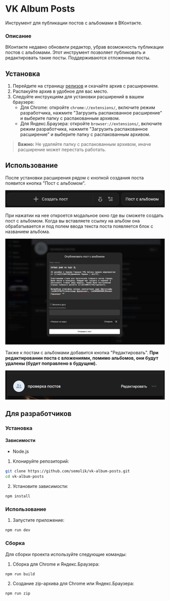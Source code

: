 # VK Album Posts

Инструмент для публикации постов с альбомами в ВКонтакте.

### Описание

ВКонтакте недавно обновили редактор, убрав возможность публикации постов с альбомами. Этот инструмент позволяет публиковать и редактировать такие посты. Поддерживаются отложенные посты.

## Установка

1. Перейдите на страницу [релизов](https://github.com/semolik/vk-album-posts/releases) и скачайте архив с расширением.
2. Распакуйте архив в удобное для вас место.
3. Следуйте инструкциям для установки расширений в вашем браузере:
    - Для Chrome: откройте `chrome://extensions/`, включите режим разработчика, нажмите "Загрузить распакованное расширение" и выберите папку с распакованным архивом.
    - Для Яндекс.Браузера: откройте `browser://extensions/`, включите режим разработчика, нажмите "Загрузить распакованное расширение" и выберите папку с распакованным архивом.

> **Важно:** Не удаляйте папку с распакованным архивом, иначе расширение может перестать работать.

## Использование

После установки расширения рядом с кнопкой создания поста появится кнопка "Пост с альбомом".

![Кнопка открытия редактора](screenshots/button.png)

При нажатии на нее откроется модальное окно где вы сможете создать пост с альбомом.
Когда вы вставляете ссылку на альбом она обрабатывается и под полем ввода текста поста появляется блок с названием альбома.

![Скриншот модального окна](screenshots/modal.png)

Также к постам с альбомами добавится кнопка "Редактировать". <b>При редактировании поста с вложениями, помимо альбомов, они будут удалены (будет поправлено в будущем). </b>

![Скриншот кнопки "Редактировать"](screenshots/edit.png)

## Для разработчиков

### Установка

#### Зависимости

-   Node.js

1. Клонируйте репозиторий:

```bash
git clone https://github.com/semolik/vk-album-posts.git
cd vk-album-posts
```

2. Установите зависимости:

```bash
npm install
```

### Использование

1. Запустите приложение:

```bash
npm run dev
```

### Сборка

Для сборки проекта используйте следующие команды:

1. Сборка для Chrome и Яндекс.Браузера:

```bash
npm run build
```

2. Создание zip-архива для Chrome или Яндекс.Браузера:

```bash
npm run zip
```
